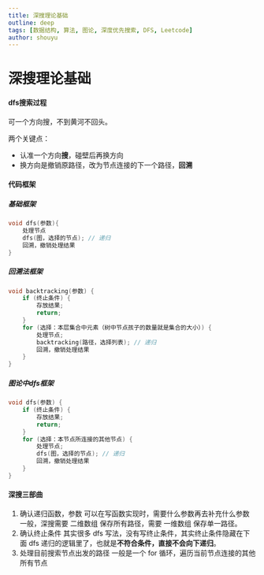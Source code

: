 ```yaml
---
title: 深搜理论基础
outline: deep
tags: [数据结构, 算法, 图论, 深度优先搜索, DFS, Leetcode]
author: shouyu
---
```


# 深搜理论基础

#### dfs搜索过程

可一个方向搜，不到黄河不回头。

两个关键点：

- 认准一个方向**搜**，碰壁后再换方向
- 换方向是撤销原路径，改为节点连接的下一个路径，**回溯**

#### 代码框架

##### 基础框架

```cpp
void dfs(参数){
    处理节点
    dfs(图，选择的节点); // 递归
    回溯，撤销处理结果
}
```

##### 回溯法框架

```cpp
void backtracking(参数) {
    if (终止条件) {
        存放结果;
        return;
    }
    for (选择：本层集合中元素（树中节点孩子的数量就是集合的大小）) {
        处理节点;
        backtracking(路径，选择列表); // 递归
        回溯，撤销处理结果
    }
}
```

##### 图论中dfs框架

```cpp
void dfs(参数) {
    if (终止条件) {
        存放结果;
        return;
    }
    for (选择：本节点所连接的其他节点) {
        处理节点;
        dfs(图，选择的节点); // 递归
        回溯，撤销处理结果
    }
}
```

#### 深搜三部曲

1. 确认递归函数，参数
   可以在写函数实现时，需要什么参数再去补充什么参数
   一般，深搜需要 二维数组 保存所有路径，需要 一维数组 保存单一路径。
2. 确认终止条件
   其实很多 dfs 写法，没有写终止条件，其实终止条件隐藏在下面 dfs 递归的逻辑里了，也就是**不符合条件，直接不会向下递归**。
3. 处理目前搜索节点出发的路径
   一般是一个 for 循环，遍历当前节点连接的其他所有节点